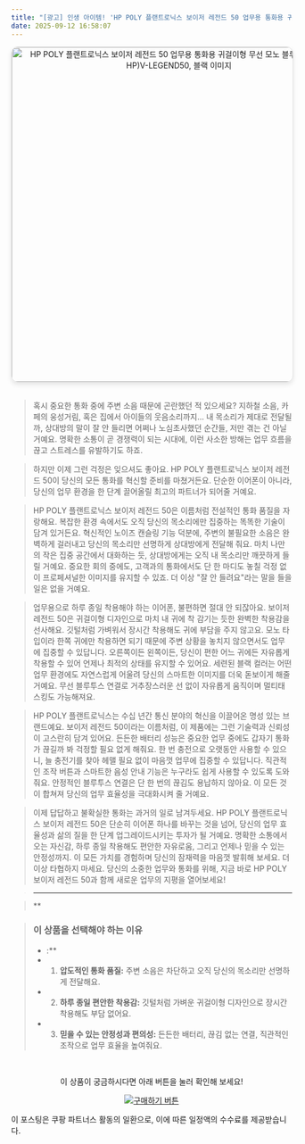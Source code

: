 ```yaml
---
title: "[광고] 인생 아이템! 'HP POLY 플랜트로닉스 보이저 레전드 50 업무용 통화용 귀걸이형 무선 모노 블루투스 이어폰, HP)V-LEGEND50, 블랙'을(를) 만나보세요."
date: 2025-09-12 16:58:07
---
```


<div align="center">
    <a href="https://link.coupang.com/re/AFFSDP?lptag=AF8916626&pageKey=8700763675&itemId=25265896940&vendorItemId=92261694383&traceid=V0-153-2bf2074cb10f0ec2&clickBeacon=9da636f0-8ff9-11f0-8cd8-b0e1b679c3b6%7E3&requestid=20250913015750287319241728&token=31850C%7CMIXED" target="_blank">
        <img src="https://ads-partners.coupang.com/image1/UtRGRyimQbT1pEMbUpGqAZaYMWWmATVok90PSatJkWoYYbU_I-_wR_OWuwrqfCkLzfXZ50_WSJjeaS2iGsCGYyRvlUPXecbdRv4-XyBJcKed_YUgrTObXbFK70gMS1q3CksbQJ0kCr_rFiSxz2OJOSweIJdalLUKMdqYVpflGwANcuLyQb8fmWcz-OjVC-y8GVMQEFeC-nP9eXkgZzLmYu8y4HjO6mRDJrZdD51M-yXnVn9lfyXVoQfBVsbVlEEr8Rapd0bPOyyFzoeHzcTm_SI394PHq3qYV18=" alt="HP POLY 플랜트로닉스 보이저 레전드 50 업무용 통화용 귀걸이형 무선 모노 블루투스 이어폰, HP)V-LEGEND50, 블랙 이미지" width="600" style="max-width: 100%; height: auto; border-radius: 12px; border: 1px solid #e0e0e0; box-shadow: 0 4px 8px rgba(0,0,0,0.1);">
    </a>
</div>
<br>

> 혹시 중요한 통화 중에 주변 소음 때문에 곤란했던 적 있으세요? 지하철 소음, 카페의 웅성거림, 혹은 집에서 아이들의 웃음소리까지... 내 목소리가 제대로 전달될까, 상대방의 말이 잘 안 들리면 어쩌나 노심초사했던 순간들, 저만 겪는 건 아닐 거예요. 명확한 소통이 곧 경쟁력이 되는 시대에, 이런 사소한 방해는 업무 흐름을 끊고 스트레스를 유발하기도 하죠.

> 하지만 이제 그런 걱정은 잊으셔도 좋아요. HP POLY 플랜트로닉스 보이저 레전드 50이 당신의 모든 통화를 혁신할 준비를 마쳤거든요. 단순한 이어폰이 아니라, 당신의 업무 환경을 한 단계 끌어올릴 최고의 파트너가 되어줄 거예요.

> HP POLY 플랜트로닉스 보이저 레전드 50은 이름처럼 전설적인 통화 품질을 자랑해요. 복잡한 환경 속에서도 오직 당신의 목소리에만 집중하는 똑똑한 기술이 담겨 있거든요. 혁신적인 노이즈 캔슬링 기능 덕분에, 주변의 불필요한 소음은 완벽하게 걸러내고 당신의 목소리만 선명하게 상대방에게 전달해 줘요. 마치 나만의 작은 집중 공간에서 대화하는 듯, 상대방에게는 오직 내 목소리만 깨끗하게 들릴 거예요. 중요한 회의 중에도, 고객과의 통화에서도 단 한 마디도 놓칠 걱정 없이 프로페셔널한 이미지를 유지할 수 있죠. 더 이상 "잘 안 들려요"라는 말을 들을 일은 없을 거예요.

> 업무용으로 하루 종일 착용해야 하는 이어폰, 불편하면 절대 안 되잖아요. 보이저 레전드 50은 귀걸이형 디자인으로 마치 내 귀에 착 감기는 듯한 완벽한 착용감을 선사해요. 깃털처럼 가벼워서 장시간 착용해도 귀에 부담을 주지 않고요. 모노 타입이라 한쪽 귀에만 착용하면 되기 때문에 주변 상황을 놓치지 않으면서도 업무에 집중할 수 있답니다. 오른쪽이든 왼쪽이든, 당신이 편한 어느 귀에든 자유롭게 착용할 수 있어 언제나 최적의 상태를 유지할 수 있어요. 세련된 블랙 컬러는 어떤 업무 환경에도 자연스럽게 어울려 당신의 스마트한 이미지를 더욱 돋보이게 해줄 거예요. 무선 블루투스 연결로 거추장스러운 선 없이 자유롭게 움직이며 멀티태스킹도 가능해져요.

> HP POLY 플랜트로닉스는 수십 년간 통신 분야의 혁신을 이끌어온 명성 있는 브랜드예요. 보이저 레전드 50이라는 이름처럼, 이 제품에는 그런 기술력과 신뢰성이 고스란히 담겨 있어요. 든든한 배터리 성능은 중요한 업무 중에도 갑자기 통화가 끊길까 봐 걱정할 필요 없게 해줘요. 한 번 충전으로 오랫동안 사용할 수 있으니, 늘 충전기를 찾아 헤맬 필요 없이 마음껏 업무에 집중할 수 있답니다. 직관적인 조작 버튼과 스마트한 음성 안내 기능은 누구라도 쉽게 사용할 수 있도록 도와줘요. 안정적인 블루투스 연결은 단 한 번의 끊김도 용납하지 않아요. 이 모든 것이 합쳐져 당신의 업무 효율성을 극대화시켜 줄 거예요.

> 이제 답답하고 불확실한 통화는 과거의 일로 남겨두세요. HP POLY 플랜트로닉스 보이저 레전드 50은 단순히 이어폰 하나를 바꾸는 것을 넘어, 당신의 업무 효율성과 삶의 질을 한 단계 업그레이드시키는 투자가 될 거예요. 명확한 소통에서 오는 자신감, 하루 종일 착용해도 편안한 자유로움, 그리고 언제나 믿을 수 있는 안정성까지. 이 모든 가치를 경험하며 당신의 잠재력을 마음껏 발휘해 보세요. 더 이상 타협하지 마세요. 당신의 소중한 업무와 통화를 위해, 지금 바로 HP POLY 보이저 레전드 50과 함께 새로운 업무의 지평을 열어보세요!

> ---

> **


> ### 이 상품을 선택해야 하는 이유
> - :**
> - 1.  **압도적인 통화 품질:** 주변 소음은 차단하고 오직 당신의 목소리만 선명하게 전달해요.
> - 2.  **하루 종일 편안한 착용감:** 깃털처럼 가벼운 귀걸이형 디자인으로 장시간 착용해도 부담 없어요.
> - 3.  **믿을 수 있는 안정성과 편의성:** 든든한 배터리, 끊김 없는 연결, 직관적인 조작으로 업무 효율을 높여줘요.


<br>

<div align="center">
  <p>이 상품이 궁금하시다면 아래 버튼을 눌러 확인해 보세요!</p>
  <a href="https://link.coupang.com/re/AFFSDP?lptag=AF8916626&pageKey=8700763675&itemId=25265896940&vendorItemId=92261694383&traceid=V0-153-2bf2074cb10f0ec2&clickBeacon=9da636f0-8ff9-11f0-8cd8-b0e1b679c3b6%7E3&requestid=20250913015750287319241728&token=31850C%7CMIXED" target="_blank">
    <img src="https://img.shields.io/badge/지금 바로 구매하기-FF5722?style=for-the-badge&logo=coupa&logoColor=white" alt="구매하기 버튼">
  </a>
</div>

이 포스팅은 쿠팡 파트너스 활동의 일환으로, 이에 따른 일정액의 수수료를 제공받습니다.
